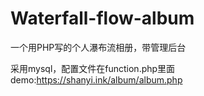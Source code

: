 # Waterfall-flow-album
一个用PHP写的个人瀑布流相册，带管理后台

采用mysql，配置文件在function.php里面
demo:https://shanyi.ink/album/album.php
